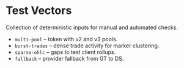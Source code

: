 # Test Vectors

Collection of deterministic inputs for manual and automated checks.

- `multi-pool` – token with v2 and v3 pools.
- `burst-trades` – dense trade activity for marker clustering.
- `sparse-ohlc` – gaps to test client rollups.
- `fallback` – provider fallback from GT to DS.
